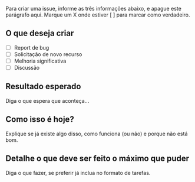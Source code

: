 Para criar uma issue, informe as três informações abaixo, e apague este parágrafo aqui. Marque um X onde estiver [ ] para marcar como verdadeiro. 

## O que deseja criar
- [ ] Report de bug
- [ ] Solicitação de novo recurso
- [ ] Melhoria significativa
- [ ] Discussão

## Resultado esperado
Diga o que espera que aconteça...

## Como isso é hoje?
Explique se já existe algo disso, como funciona (ou não) e porque não está bom.

## Detalhe o que deve ser feito o máximo que puder
Diga o que fazer, se preferir já inclua no formato de tarefas.

